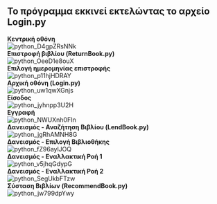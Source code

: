 ## **Το πρόγραμμα εκκινεί εκτελώντας το αρχείο Login.py**  
**Κεντρική οθόνη**  
![python_D4gpZRsNNk](https://user-images.githubusercontent.com/95766082/168568849-cefd1857-794c-49b5-ae67-c537f4ba2ba0.png)  
**Επιστροφή βιβλίου (ReturnBook.py)**  
![python_OeeD1e8ouX](https://user-images.githubusercontent.com/95766082/168568866-159a892d-a799-474c-b22b-0631f8f12caf.png)  
**Επιλογή ημερομηνίας επιστροφής**  
![python_p11hjHDRAY](https://user-images.githubusercontent.com/95766082/168568875-5cdd74ff-edfb-4910-9f24-cd63fd66814d.png)  
**Αρχική οθόνη (Login.py)**  
![python_uw1qwXGnjs](https://user-images.githubusercontent.com/95766082/169520045-0916b9ac-5960-44e1-bcd5-2c4d36180b61.png)  
**Είσοδος**  
![python_jyhnpp3U2H](https://user-images.githubusercontent.com/95766082/169520107-aa9fa51c-9e08-46d2-af77-fe8e73c9864f.png)  
**Εγγραφή**  
![python_NWUXnh0FIn](https://user-images.githubusercontent.com/95766082/169520120-cc16df07-7c03-4e38-a5ec-4be0e5eaffcc.png)  
**Δανεισμός - Αναζήτηση Βιβλίου (LendBook.py)**  
![python_jgRhAMNH8G](https://user-images.githubusercontent.com/95766082/171051776-803c5109-0b9e-4263-b371-b1772210565b.png)  
**Δανεισμός - Επιλογή Βιβλιοθήκης**  
![python_fZ96aylJOQ](https://user-images.githubusercontent.com/95766082/171051835-1b30b0e7-bc6b-4160-8805-a96192ff42e6.png)  
**Δανεισμός - Εναλλακτική Ροή 1**  
![python_v5jhqGdypG](https://user-images.githubusercontent.com/95766082/171051862-90972d04-4423-458d-a64c-9f6aa6a24a2c.png)  
**Δανεισμός - Εναλλακτική Ροή 2**  
![python_SegUkbFTzw](https://user-images.githubusercontent.com/95766082/171051892-aaa33964-4fb8-4ce5-9dfa-33d2000d1ac5.png)  
**Σύσταση Βιβλίων (RecommendBook.py)**  
![python_jw799dpYwy](https://user-images.githubusercontent.com/95766082/171062210-d4d6524d-5892-413a-8632-91c86218213a.png)
